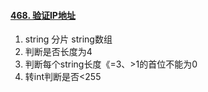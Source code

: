 #### [468. 验证IP地址](https://leetcode.cn/problems/validate-ip-address/)

1. string 分片 string数组
2. 判断是否长度为4
3. 判断每个string长度《=3、>1的首位不能为0
4. 转int判断是否<255